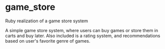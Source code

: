 game_store
==========

Ruby realization of a game store system

A simple game store system, where users can buy games or store them in carts and buy later.
Also included is a rating system, and recommendations based on user's favorite genre of games.

